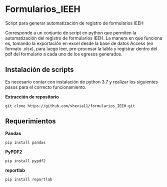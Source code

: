 # Formularios_IEEH
Script para generar automatización de registro de formularios IEEH

Corresponde a un conjunto de script en python que permiten la automatización del registro de formularios IEEH. La manera en que funciona es, tomando la exportación en excel desde la base de datos Access (en formato .xlsx), para luego leer, pre-procesar la tabla y registrar dentro del pdf del formulario a cada uno de los egresos generados.

## Instalación de scripts

Es necesario contar con instalación de python 3.7 y realizar los siguientes pasos para el correcto funcionamiento.

**Extracción de repositorio**

```
git clone https://github.com/vhevia11/formularios_IEEH.git
```

## Requerimientos

**Pandas**
```
pip install pandas
```

**PyPDF2**

```
pip install pypdf2
```

**reportlab**

```
pip install reportlab
```
